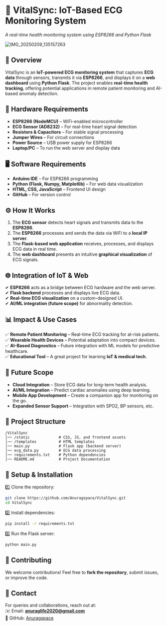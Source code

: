 # 📌 VitalSync: IoT-Based ECG Monitoring System  
*A real-time health monitoring system using ESP8266 and Python Flask*  

![IMG_20250209_135157263](https://github.com/user-attachments/assets/9ccd359a-aa07-4a4b-b0c6-3204cad7912e)
 

## 🚀 Overview  
VitalSync is an **IoT-powered ECG monitoring system** that captures **ECG data** through sensors, transmits it via **ESP8266**, and displays it on a **web dashboard** using **Python Flask**. The project enables **real-time health tracking**, offering potential applications in remote patient monitoring and AI-based anomaly detection.  

## 🔧 Hardware Requirements  
- **ESP8266 (NodeMCU)** – WiFi-enabled microcontroller  
- **ECG Sensor (AD8232)** – For real-time heart signal detection  
- **Resistors & Capacitors** – For stable signal processing  
- **Jumper Wires** – For circuit connections  
- **Power Source** – USB power supply for ESP8266  
- **Laptop/PC** – To run the web server and display data  

## 🖥 Software Requirements  
- **Arduino IDE** – For ESP8266 programming  
- **Python (Flask, Numpy, Matplotlib)** – For web data visualization  
- **HTML, CSS, JavaScript** – Frontend UI design  
- **GitHub** – For version control  

## ⚙️ How It Works  
1. The **ECG sensor** detects heart signals and transmits data to the **ESP8266**.  
2. The **ESP8266** processes and sends the data via WiFi to a **local IP server**.  
3. The **Flask-based web application** receives, processes, and displays ECG data in real time.  
4. The **web dashboard** presents an intuitive **graphical visualization** of ECG signals.  

## 🌐 Integration of IoT & Web  
✔ **ESP8266** acts as a bridge between ECG hardware and the web server.  
✔ **Flask backend** processes and displays live ECG data.  
✔ **Real-time ECG visualization** on a custom-designed UI.  
✔ **AI/ML integration (future scope)** for abnormality detection.  

## 📊 Impact & Use Cases  
✅ **Remote Patient Monitoring** – Real-time ECG tracking for at-risk patients.  
✅ **Wearable Health Devices** – Potential adaptation into compact devices.  
✅ **AI-Based Diagnostics** – Future integration with ML models for predictive healthcare.  
✅ **Educational Tool** – A great project for learning **IoT & medical tech**.  

## 🚀 Future Scope  
- **Cloud Integration** – Store ECG data for long-term health analysis.  
- **AI/ML Integration** – Predict cardiac anomalies using deep learning.  
- **Mobile App Development** – Create a companion app for monitoring on the go.  
- **Expanded Sensor Support** – Integration with SPO2, BP sensors, etc.  

## 📂 Project Structure  
```
/VitalSync
│── /static             # CSS, JS, and frontend assets
│── /templates          # HTML templates
│── main.py             # Flask app (backend server)
│── ecg_data.py         # ECG data processing
│── requirements.txt    # Python dependencies
│── README.md           # Project Documentation
```

## 🔧 Setup & Installation  
1️⃣ Clone the repository:  
```bash
git clone https://github.com/Anuragspace/VitalSync.git
cd VitalSync
```  
2️⃣ Install dependencies:  
```bash
pip install -r requirements.txt
```  
3️⃣ Run the Flask server:  
```bash
python main.py
```    

## 🤝 Contributing  
We welcome contributions! Feel free to **fork the repository**, submit issues, or improve the code.  

## 📩 Contact  
For queries and collaborations, reach out at:  
✉️ Email: **anuraglife2020@gmail.com**  
🔗 GitHub: [Anuragspace](https://github.com/Anuragspace)  
